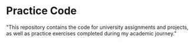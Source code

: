 # Practice Code

"This repository contains the code for university assignments and projects, as well as practice exercises completed during my academic journey."
